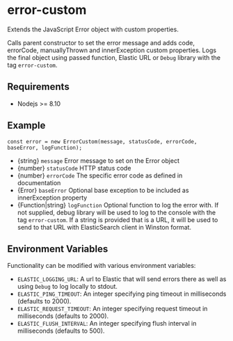 # error-custom

Extends the JavaScript Error object with custom properties.

Calls parent constructor to set the error message and adds code, errorCode, manuallyThrown and innerException custom properties.
Logs the final object using passed function, Elastic URL or `Debug` library with the tag `error-custom`.

## Requirements

* Nodejs >= 8.10

## Example

```
const error = new ErrorCustom(message, statusCode, errorCode, baseError, logFunction);
```

   * {string} `message`
Error message to set on the Error object
   * {number} `statusCode`
HTTP status code
   * {number} `errorCode`
The specific error code as defined in documentation
   * {Error} `baseError`
Optional base exception to be included as innerException property
   * {Function|string} `logFunction`
Optional function to log the error with. If not supplied, debug library will be used
to log to the console with the tag `error-custom`. If a string is provided that is a
URL, it will be used to send to that URL with ElasticSearch client in Winston format.

## Environment Variables
Functionality can be modified with various environment variables:

* `ELASTIC_LOGGING_URL`: A url to Elastic that will send errors there as well as using `Debug` to log locally to stdout.
* `ELASTIC_PING_TIMEOUT`: An integer specifying ping timeout in milliseconds (defaults to 2000).
* `ELASTIC_REQUEST_TIMEOUT`: An integer specifying request timeout in milliseconds (defaults to 2000).
* `ELASTIC_FLUSH_INTERVAL`: An integer specifying flush interval in milliseconds (defaults to 500).
